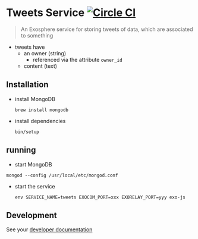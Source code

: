 # Tweets Service [![Circle CI](https://circleci.com/gh/Originate/exosphere-tweets-service.svg?style=shield&circle-token=b571517a2b36b03bd440ad7056d2a072c463dc63)](https://circleci.com/gh/Originate/exosphere-tweets-service)
> An Exosphere service for storing tweets of data, which are associated to something

* tweets have
  * an owner (string)
    - referenced via the attribute `owner_id`
  * content (text)


## Installation

* install MongoDB

  ```
  brew install mongodb
  ```

* install dependencies

  ```
  bin/setup
  ```


## running

* start MongoDB

 ```
 mongod --config /usr/local/etc/mongod.conf
 ```

* start the service

  ```
  env SERVICE_NAME=tweets EXOCOM_PORT=xxx EXORELAY_PORT=yyy exo-js
  ```


## Development

See your [developer documentation](CONTRIBUTING.md)

